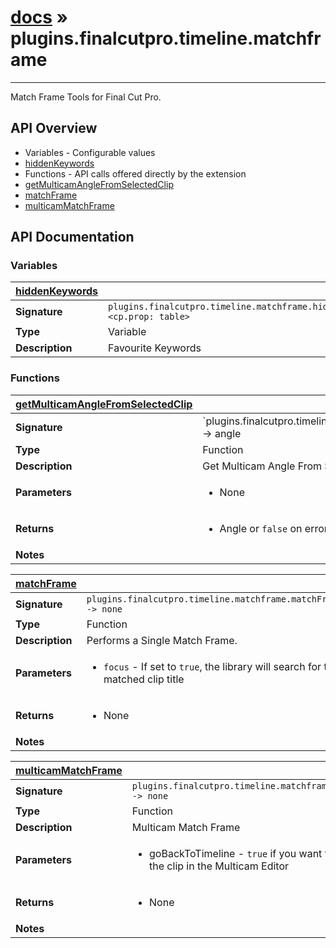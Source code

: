 # [docs](index.md) » plugins.finalcutpro.timeline.matchframe
---

Match Frame Tools for Final Cut Pro.

## API Overview
* Variables - Configurable values
 * [hiddenKeywords](#hiddenKeywords)
* Functions - API calls offered directly by the extension
 * [getMulticamAngleFromSelectedClip](#getMulticamAngleFromSelectedClip)
 * [matchFrame](#matchFrame)
 * [multicamMatchFrame](#multicamMatchFrame)

## API Documentation

### Variables

| [hiddenKeywords](#hiddenKeywords)         |                                                                                     |
| --------------------------------------------|-------------------------------------------------------------------------------------|
| **Signature**                               | `plugins.finalcutpro.timeline.matchframe.hiddenKeywords <cp.prop: table>`                                                                    |
| **Type**                                    | Variable                                                                     |
| **Description**                             | Favourite Keywords                                                                     |

### Functions

| [getMulticamAngleFromSelectedClip](#getMulticamAngleFromSelectedClip)         |                                                                                     |
| --------------------------------------------|-------------------------------------------------------------------------------------|
| **Signature**                               | `plugins.finalcutpro.timeline.matchframe.getMulticamAngleFromSelectedClip() -> angle | boolean`                                                                    |
| **Type**                                    | Function                                                                     |
| **Description**                             | Get Multicam Angle From Selected Clip                                                                     |
| **Parameters**                              | <ul><li>None</li></ul> |
| **Returns**                                 | <ul><li>Angle or `false` on error</li></ul>          |
| **Notes**                                   | <ul></ul>                |

| [matchFrame](#matchFrame)         |                                                                                     |
| --------------------------------------------|-------------------------------------------------------------------------------------|
| **Signature**                               | `plugins.finalcutpro.timeline.matchframe.matchFrame() -> none`                                                                    |
| **Type**                                    | Function                                                                     |
| **Description**                             | Performs a Single Match Frame.                                                                     |
| **Parameters**                              | <ul><li>`focus`  - If set to `true`, the library will search for the matched clip title</li></ul> |
| **Returns**                                 | <ul><li>None</li></ul>          |
| **Notes**                                   | <ul></ul>                |

| [multicamMatchFrame](#multicamMatchFrame)         |                                                                                     |
| --------------------------------------------|-------------------------------------------------------------------------------------|
| **Signature**                               | `plugins.finalcutpro.timeline.matchframe.multicamMatchFrame(goBackToTimeline) -> none`                                                                    |
| **Type**                                    | Function                                                                     |
| **Description**                             | Multicam Match Frame                                                                     |
| **Parameters**                              | <ul><li>goBackToTimeline - `true` if you want to go back to the timeline after opening the clip in the Multicam Editor</li></ul> |
| **Returns**                                 | <ul><li>None</li></ul>          |
| **Notes**                                   | <ul></ul>                |

